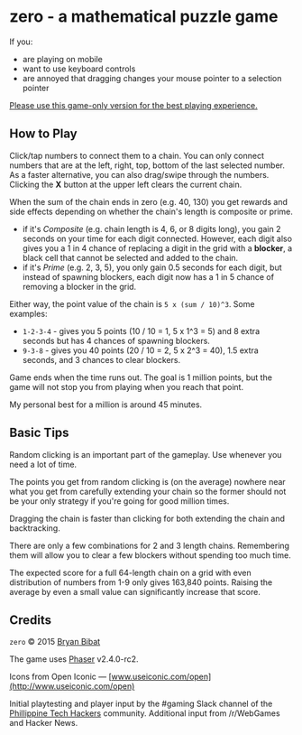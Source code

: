 # zero - a mathematical puzzle game

If you:

* are playing on mobile
* want to use keyboard controls
* are annoyed that dragging changes your mouse pointer to a selection pointer

[Please use this game-only version for the best playing experience.](http://zero.karaniwan.org/full)

## How to Play

Click/tap numbers to connect them to a chain. You can only connect numbers that are at the left, right, top, bottom of the last selected number. As a faster alternative, you can also drag/swipe through the numbers. Clicking the **X** button at the upper left clears the current chain.

When the sum of the chain ends in zero (e.g. 40, 130) you get rewards and side effects depending on whether the chain's length is composite or prime.

*   if it's _Composite_ (e.g. chain length is 4, 6, or 8 digits long), you gain 2 seconds on your time for each digit connected. However, each digit also gives you a 1 in 4 chance of replacing a digit in the grid with a **blocker**, a black cell that cannot be selected and added to the chain.
*   if it's _Prime_ (e.g. 2, 3, 5), you only gain 0.5 seconds for each digit, but instead of spawning blockers, each digit now has a 1 in 5 chance of removing a blocker in the grid.

Either way, the point value of the chain is `5 x (sum / 10)^3`. Some examples:

*   `1-2-3-4` - gives you 5 points (10 / 10 = 1, 5 x 1^3 = 5) and 8 extra seconds but has 4 chances of spawning blockers.
*   `9-3-8` - gives you 40 points (20 / 10 = 2, 5 x 2^3 = 40), 1.5 extra seconds, and 3 chances to clear blockers.

Game ends when the time runs out. The goal is 1 million points, but the game will not stop you from playing when you reach that point.

My personal best for a million is around 45 minutes.

## Basic Tips

Random clicking is an important part of the gameplay. Use whenever you need a lot of time.

The points you get from random clicking is (on the average) nowhere near what you get from carefully extending your chain so the former should not be your only strategy if you're going for good million times.

Dragging the chain is faster than clicking for both extending the chain and backtracking.

There are only a few combinations for 2 and 3 length chains. Remembering them will allow you to clear a few blockers without spending too much time.

The expected score for a full 64-length chain on a grid with even distribution of numbers from 1-9 only gives 163,840 points. Raising the average by even a small value can significantly increase that score.

## Credits

`zero` © 2015 [Bryan Bibat](http://bryanbibat.net)

The game uses [Phaser](http://phaser.io) v2.4.0-rc2.

Icons from Open Iconic — [www.useiconic.com/open](http://www.useiconic.com/open)

Initial playtesting and player input by the #gaming Slack channel of the [Phillippine Tech Hackers](https://www.facebook.com/groups/phackers/) community. Additional input from /r/WebGames and Hacker News.
